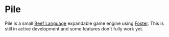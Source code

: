 # Pile
Pile is a small [Beef Language](https://github.com/beefytech/Beef) expandable game engine using [Foster](https://github.com/NoelFB/Foster).
This is still in active development and some features don't fully work yet.
